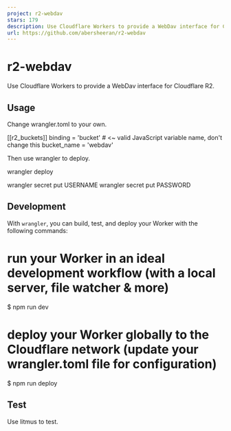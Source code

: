 ```yaml
---
project: r2-webdav
stars: 179
description: Use Cloudflare Workers to provide a WebDav interface for Cloudflare R2.
url: https://github.com/abersheeran/r2-webdav
---
```


r2-webdav
=========

Use Cloudflare Workers to provide a WebDav interface for Cloudflare R2.

Usage
-----

Change wrangler.toml to your own.

\[\[r2\_buckets\]\]
binding = 'bucket' # <~ valid JavaScript variable name, don't change this
bucket\_name = 'webdav'

Then use wrangler to deploy.

wrangler deploy

wrangler secret put USERNAME
wrangler secret put PASSWORD

Development
-----------

With `wrangler`, you can build, test, and deploy your Worker with the following commands:

# run your Worker in an ideal development workflow (with a local server, file watcher & more)
$ npm run dev

# deploy your Worker globally to the Cloudflare network (update your wrangler.toml file for configuration)
$ npm run deploy

Test
----

Use litmus to test.
